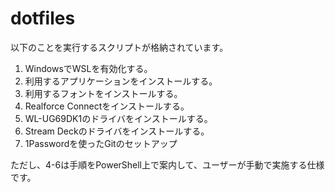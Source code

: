 # dotfiles

以下のことを実行するスクリプトが格納されています。

1. WindowsでWSLを有効化する。
2. 利用するアプリケーションをインストールする。
3. 利用するフォントをインストールする。
4. Realforce Connectをインストールする。
5. WL-UG69DK1のドライバをインストールする。
6. Stream Deckのドライバをインストールする。
7. 1Passwordを使ったGitのセットアップ

ただし、4-6は手順をPowerShell上で案内して、ユーザーが手動で実施する仕様です。
